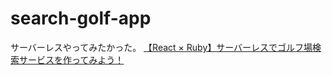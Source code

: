 # search-golf-app

サーバーレスやってみたかった。
[【React × Ruby】サーバーレスでゴルフ場検索サービスを作ってみよう！](https://www.techpit.jp/courses/15)
